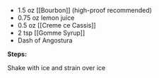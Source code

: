 - 1.5 oz [[Bourbon]] (high-proof recommended)
- 0.75 oz lemon juice
- 0.5 oz [[Creme ce Cassis]]
- 2 tsp [[Gomme Syrup]]
- Dash of Angostura

**Steps:**

Shake with ice and strain over ice